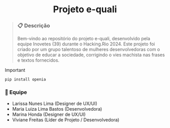 <h1 align="center">Projeto e-quali</h1>



><h3>📋 Descrição</h3>
> Bem-vindo ao repositório do projeto e-quali, desenvolvido pela equipe Inovetes (39) durante o Hacking.Rio 2024. Este projeto foi criado por um grupo talentoso de mulheres desenvolvedoras com o objetivo de educar a sociedade, corrigindo o vies machista nas frases e textos fornecidos.
>


> [!IMPORTANT]
> ```
> pip install openia
   



<h3>👥 Equipe</h3>
 
* Larissa Nunes Lima (Designer de UX/UI)
* Maria Luiza Lima Bastos (Desenvolvedora)
* Marina Honda (Designer de UX/UI)
* Viviane Freitas (Líder de Projeto / Desenvolvedora)


